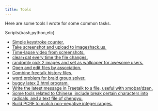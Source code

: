 ```yaml
---
title: Tools
---
```


Here are some tools I wrote for some common tasks.

Scripts(bash,python,etc)

- [Simple keystroke counter.](/posts/2011-03-05-simple-keystroke-counter.html)
- [Take screenshot and upload to imageshack.us.](https://gist.github.com/769905)
- [Time-lapse video from screenshots.](https://gist.github.com/548639)
- [clear+cat every time the file changes.](https://gist.github.com/378115)
- [randomly pick 2 images and set as wallpaper for awesome users.](https://gist.github.com/867123)
- [Open and edit files by association.](https://gist.github.com/867382)
- [Combine freetalk history files.](https://gist.github.com/951286)
- [word problem for braid group solver.](https://gist.github.com/1041985)
- [buggy latex 2 html program.](https://gist.github.com/1039506)
- [Write the latest message in Freetalk to a file, useful with xmobar/dzen.](https://gist.github.com/1059622)
- [Some tools related to Chinese, include break certain characters into radicals, and a text file of chengyu.](https://github.com/Mgccl/chinese)
- [Build PCRE to match non-negative integer ranges.](/posts/2013-03-21-regular-expression-for-a-interval-of-non-negative-integers.html)